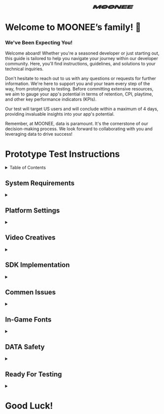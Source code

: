 &nbsp;&nbsp;&nbsp;&nbsp;&nbsp;&nbsp;&nbsp;&nbsp;&nbsp;&nbsp;&nbsp;&nbsp;&nbsp;&nbsp;&nbsp;&nbsp;&nbsp;&nbsp;&nbsp;&nbsp;&nbsp;&nbsp;&nbsp;&nbsp;&nbsp;&nbsp;&nbsp;&nbsp;&nbsp;&nbsp;&nbsp;&nbsp;&nbsp;&nbsp;&nbsp;&nbsp;&nbsp;&nbsp;&nbsp;&nbsp;&nbsp;&nbsp;&nbsp;&nbsp;&nbsp;&nbsp;&nbsp;&nbsp;&nbsp;&nbsp;&nbsp;&nbsp;&nbsp;&nbsp;&nbsp;&nbsp;&nbsp;&nbsp;&nbsp;&nbsp;&nbsp;&nbsp;&nbsp;&nbsp;&nbsp;&nbsp;&nbsp;&nbsp;&nbsp;&nbsp;&nbsp;&nbsp;&nbsp;&nbsp;&nbsp;&nbsp;&nbsp;&nbsp;&nbsp;&nbsp;&nbsp;&nbsp;&nbsp;&nbsp;&nbsp;&nbsp;&nbsp;&nbsp;&nbsp;&nbsp;&nbsp;&nbsp;&nbsp;&nbsp;&nbsp;&nbsp;&nbsp;&nbsp;&nbsp;&nbsp;&nbsp;&nbsp;&nbsp;&nbsp;&nbsp;&nbsp;&nbsp;&nbsp;&nbsp;&nbsp;&nbsp;&nbsp;&nbsp;&nbsp;&nbsp;&nbsp;&nbsp;&nbsp;&nbsp;&nbsp;&nbsp;&nbsp;&nbsp;&nbsp;&nbsp;&nbsp;&nbsp;&nbsp;&nbsp;&nbsp;&nbsp;&nbsp;&nbsp;&nbsp;&nbsp;&nbsp;&nbsp;&nbsp;&nbsp;&nbsp;&nbsp;&nbsp;&nbsp;&nbsp;&nbsp;&nbsp;&nbsp;&nbsp;&nbsp;&nbsp;&nbsp;&nbsp;&nbsp;&nbsp;&nbsp;&nbsp;&nbsp;&nbsp;&nbsp;&nbsp;&nbsp;&nbsp;&nbsp;&nbsp;&nbsp;&nbsp;&nbsp;&nbsp;&nbsp;&nbsp;&nbsp;&nbsp;&nbsp;&nbsp;&nbsp;&nbsp;&nbsp;&nbsp;&nbsp;&nbsp;&nbsp;&nbsp;&nbsp;&nbsp;&nbsp;&nbsp;&nbsp;&nbsp;&nbsp;&nbsp;&nbsp;&nbsp;&nbsp;&nbsp;&nbsp;&nbsp;&nbsp;&nbsp;&nbsp;
![LOGO](images/logo.png) 

# Welcome to MOONEE’s family! 🚀
### We've Been Expecting You!
Welcome aboard! Whether you're a seasoned developer or just starting out, this guide is tailored to help you navigate your journey within our developer community. Here, you'll find instructions, guidelines, and solutions to your technical inquiries.

Don't hesitate to reach out to us with any questions or requests for further information. We're here to support you and your team every step of the way, from prototyping to testing. Before committing extensive resources, we aim to gauge your app's potential in terms of retention, CPI, playtime, and other key performance indicators (KPIs).

Our test will target US users and will conclude within a maximum of 4 days, providing invaluable insights into your app's potential.

Remember, at MOONEE, data is paramount. It's the cornerstone of our decision-making process. We look forward to collaborating with you and leveraging data to drive success!

# Prototype Test Instructions

<details>
  <summary>Table of Contents</summary>
  
  1. [System Requirements](#system-requirements)
  2. [Platform Settings](#platform-settings)  
    A. [Facebook](#facebook)  
    B. [Game Analytics](#game-analytics)  
  5. [Video Creatives](#video-creatives)
  6. [SDK Implementation](#sdk-implementation)
  7. [Commen Issues](#commen-issues)
  8. [In-Game Fonts](#in-game-fonts)
  9. [DATA Safety](#data-safety)  
      A. [Android](#android)  
      B. [iOS](#ios)
  10. [Ready For Testing](#ready-for-testing)
</details>

## System Requirements
<details>
  <summary></summary>
  
  - Unity Editor 2021.2 or higher (2021 LTS version)
  - Android:
    - Minimum SDK: Lollipop 5.0 (API 22)
    - Scripting backend: IL2CPP
  - iOS:
    - Target minimum iOS Version: 13.0
    - Scripting backend: IL2CPP
</details>

## Platform Settings
<details>
  <summary></summary>
  It’s not mandatory for the game to be live yet in the store for this part.

  ### Facebook
  <details>
    <summary>Expand</summary>

#### 1: Creating a game in the [Facebook UI](https://developers.facebook.com/apps)

#### 2: Create an app

The following manual by Meta explains how to create an app: [Manual](https://developers.facebook.com/docs/development/create-an-app/)

When you need to choose the type of the app, choose "Other" > "Gaming app".

#### 3: Go to Settings > Basic and fill the needed info

#### 4: Create a valid privacy policy and User data deletion

  A. Create Privacy policy on: [this link](https://app-privacy-policy-generator.firebaseapp.com/)  
  B. After creating, download it and open it on Google Docs.  
  C. Under "File" choose "Publish to the web" and it will create you a Privacy Policy link.  
  D. Insert the created link on Both privacy policy and User data deletion sections, and choose the needed Category and Sub-Category (Hyper Casual, Hybrid etc.).
![Basic](images/facebookBasic.png)
#### 5: Choose and add your platform

  A. Android: fill the package name (it’s the bundle), and on iOS fill App’s ID and Bundle ID.  
  B. Other sections or to confirm ownership are not mandatory so don’t worry about it!  
  C. Click “Save Changes”.
  ![Android](images/Android.png)

#### 6: Activate your app

Make sure to set the status on the first row to "Live".
![live app](images/liveAppMeta.png)

#### 7: Add Moonee’s Ad Account ID

For us to be able to test your game, we need to connect it to our Ad Account:  
  a. Go to Settings -> Advanced and fill the needed info:  
  b. Scroll down to the section “Advertising Accounts” and insert Moonee’s Ad Account ID:`267507499172466`.
![account](images/AccountID.png)
#### 8: Verify data

You can download + open the app and check on FB Developer main dashboard if you’re seeing data of last date installs.

#### 9: Share in the Slack channel your FB App ID.

  </details>

  ### Game Analytics
  <details>
    <summary>Expand</summary>  

1. Create a Game analytics account and asset using this [link](https://tool.gameanalytics.com/login?redirect=%252F).
2. If your game is level-based, make sure to have the events:
   - Start
   - Complete
   - Fail
3. Make sure to have the level events naming in the format:
   - “Level0001”
   - “Level0002”
   (Make sure to start from level 0001 and not from 0000)
4. Grant us Admin access to the app on Game Analytics: 
   - Settings -> Users -> Invite users -> for this user erez@moonee.io
  </details>
</details>

## Video Creatives
<details>
  <summary></summary>
  
1. Provide gameplay videos for ads (preferred via Google Drive) with game sounds (if there are ones).
2. Two videos are needed in a format of 1080x1350:
   A. Length of 2 minutes of different fails.
   B. Length of 3 minutes which include normal play, expert play, and satisfying moments (Unique scenes and highlights of the game).
3. Recording tips:
   - Please use the official Unity package called “Unity Recorder”. This package allows you to capture footage directly from the engine in all of the required resolutions, without any need for external software. You can install it from the package manager under the Unity Registry packages.
   - Once installed you can access it here (Window > General > Recorder > Recorder Window):
     ![recorderWindow](images/recorderWindow.png)
     ![recorderWindow](images/record.png)
   - Click “Add Recorder” - make sure you add a Movie Sequence and remove the Image Sequence if there is one.
   - Source - Game View
   - Switch target fps to 60/30.
   - Make sure to change the output resolution to “Custom”. Change to the desired resolution (W1080xH1350) and record from the game view.
   - Press “Start Recording”, the game should start and the engine will record.
   - Reach your new captured footage file from the selected folder.
   - For further information regarding the tool, see the official unity guide: [About Unity Recorder](https://docs.unity3d.com/Packages/com.unity.recorder@3.0/manual/index.html).
</details>


## SDK Implementation
<details>
  <summary></summary>  
**Please remove all other SDK’s before implementing Moon SDK!**  

   1. Downloading the MOON SDK   
The current version of the MOON SDK is version 1.3.5  (link is sent by slack bot)  
**Notice: For this test use only Facebook, Game analytics and Adjust SDKs features!**
  2. Setting Up Moon SDK:

  3. Import MoonSDK.unitypackage into your unity project.
  
  4. The MoonSDKScene must be the first in the list in the build settings, after initialization it will load the next scene in the list (with index 1).

     ![MoonSDKScene](images/MooneeScene.png)
     
  5. Open MoonSDK settings and fill in all app keys for analytics and advertising services which you want to use and press Check and Sync Settings button
    
     ![SyncSettings](images/SyncSettings.png)
 
 6. Initialization: Moon SDK is initialized automatically from the Moon SDK scene.

 7. Progression Events:
    
**Levels progression events using Adjust and Moonee's Developer's Dahboard:**

      MoonSDK.SendLevelDataStartEvent((GameModel.levelIndex + 1).ToString());  
      MoonSDK.SendLevelDataCompleteEvent(LevelStatus.complete, (GameModel.levelIndex + 1).ToString(), LevelResult.win, isContinueLevel); 


LevelDataCompleteEvent has a few arguments:
  1. **LevelStatus** - Indicates the current status of the level, which could be "start" when the level begins, "fail" if the player fails to complete it, or "complete" if the player finishes it without winning.
  2. **LevelResult** - Represents the outcome of the level, which could be "win" if the player successfully completes it or "fail" if the player fails to complete it.
  3. **isContinueLevel** - A boolean argument that indicates whether the player is continuing the level from where they left off (true) or starting it from the beginning (false). This is particularly useful for long idle levels or when there's a revive   
     option. If the game doesn't have these features, it should be set to false by default.


**Levels progression events using GameAnalytics:**  

      void MoonSDK.TrackLevelEvents(MoonSDK.LevelEvents eventType, int levelIndex);
      MoonSDK.TrackLevelEvents(MoonSDK.LevelEvents.Start, 1);

 8. Make sure you filled the mandatory keys for the test under Facebook, Game Analytics and Adjust Basics section
You will get the needed Adjust tokens from your Publisher Manager

</details>

## Commen Issues
<details>
  <summary></summary>  
Commen issues can be found here as well as in the "issue" section.
Please add your comments there as well, to allow other to gain from it.

**Importnat comments:**
1. Please remove External Dependency manager folder from the project and import the latest one.
   
</details>

## In-Game Fonts
<details>
  <summary></summary>  
In terms of in-game fonts, they must be official fonts from Google Fonts or Liberation Sans from Unity. Follow these steps to ensure compliance with font licensing:

1. Use only fonts from the Google Fonts library or Liberation Sans from Unity.
2. After selecting the relevant font, ensure you have the license for the game code as a text file.
3. Rename the license file to the following format: `Fontname_license.txt`.
4. Place both the font file and its license file in the Fonts directory of your project.
5. The most common font licenses are OFL (Open Font License) and Apache License.
6. Copy everything in the StreamingAssets directory to add a new licensed font, which will be automatically added to the build.
7. Fonts from Google Fonts can be used for both Android and iOS games. You can find them at [Google Fonts](https://fonts.google.com/).
8. Unity typically has two built-in fonts:
   * Liberation Sans (free to use)
   * Arial (note: Arial is not free to use)
9. Refer to the following guides for embedding custom fonts in games:
   * Unity - Manual: [Font Assets](https://docs.unity3d.com/Manual/class-Font.html).

By adhering to these guidelines, you ensure that your game uses licensed fonts responsibly and legally.

</details>

## DATA Safety
<details>
  <summary></summary>

### Android
<details>
  <summary></summary>
To complete the Data Safety form required by the Google Store, please adhere to the following steps:

Access the Google Play Console for your application.
Navigate to the "Data safety" section within the console.
Answer the questions as below:  

**Overview:**  
Please read the following instructions carefully to ensure that you are not collecting data beyond the parameters outlined below. If, however, you find that you are inadvertently collecting additional data, please promptly contact us for further assistance. It is essential to adhere strictly to the specified data collection guidelines to maintain compliance and transparency with our policies.  

**Data collection and security:**  
Does your app collect or share any of the required user data types? _Yes_
  - Is all of the user data collected by your app encrypted in transit? _Yes_
  - Which of the following methods of account creation does your app support? _My app does not allow users to create an account_
  - Do you provide a way for users to request that their data is deleted? (Optional) _No_ 

**Data types:**  
Select all of the user data types collected or shared by your app.
- Location: _None_
- Personal info: _None_
- Financial info: _None_
- Health and fitness: _None_
- Messages: _None_
- Photos and videos: _None_
- Audio files: _None_
- Files and docs: _None_
- Calendar: _None_
- Contacts: _None_
- App activity: App interactions (Information about how a user interacts with your app. For example, the number of times they visit a page, or what they tap on.)
- Web browsing: _None_
- App info and performance: Crash logs
- Device or other IDs: Device or other IDs

**Data usage and handling** _Manage in the errow for both types:_

App Activity / App interactions:
  - Is this data collected, shared, or both? _Collected_
  - Is this data processed ephemerally? _Yes, this collected data is processed ephemerally_
  - Is this data required for your app, or can users choose whether it's collected? _Data collection is required_
  - Why is this user data collected? App functionality, Analytics, Advertising or marketing

Device or other IDs:
  - Is this data collected, shared, or both? _Collected_
  - Is this data processed ephemerally? _Yes, this collected data is processed ephemerally_
  - Is this data required for your app, or can users choose whether it's collected? _Data collection is required_
  - Why is this user data collected? _App functionality, Analytics, Advertising or marketing_
    
**Preview:**  
See that all of the above is correct, and press save.
If you can't see the save button, there are 3dots there, that "save" is one othe options in them.

</details>


### iOS
<details>
  <summary></summary>
To complete the Data Safety form required by the App Store, please adhere to the following steps:

Access the App Play Connect for your application.
Navigate to the "App Privacy" section within the console.
Answer the questions as below:  

**Privacy Policy**
User Privacy Choices URL: Please provide Moonne's URL: https://moonee.io/privacy-policy/

**Data Collection**
Do you or your third-party partners collect data from this app? _Yes, we collect data from this app_

**Data Types**
- Contact Info: _None_
- Health & Fitness: _None_
- Financial Info: _None_
- Location: _None_
- Sensitive Info: _None_
- Contacts: _None_
- User Content: _None_
- Browsing History: _None_
- Search History: _None_
- Identifiers: _Device ID_
- Usage Data: _Product Interaction,Advertising Data_
- Diagnostics: _Crash Data, Performance Data_
- Surroundings: _None_
- Body: _None_
- Other Data: _None_


Identifiers/ Device ID:
- Indicate how device IDs collected from this app are being used by you or your third-party partners? _Third-Party Advertising,Developer’s Advertising or Marketing_
- Are the device IDs collected from this app linked to the user’s identity? _No, device IDs collected from this app are not linked to the user’s identity_
- Do you or your third-party partners use device IDs for tracking purposes? _Yes, we use device IDs for tracking purposes_

Usage Data/ Product Interaction:
- Indicate how Product Interaction collected from this app are being used by you or your third-party partners? _Third-Party Advertising, Developer’s Advertising or Marketing, Analytics,Product Personalization, App Functionality_
- Are the Product Interaction data collected from this app linked to the user’s identity? _No, Product Interaction data collected from this app are not linked to the user’s identity_
- Do you or your third-party partners use device IDs for tracking purposes? _Yes, we use device IDs for tracking purposes_

Usage Data/ Advertising Data:
- Indicate how Advertising Data collected from this app are being used by you or your third-party partners? _Third-Party Advertising,Developer’s Advertising or Marketing, Analytics,Product Personalization, App Functionality_
- Are the Advertising Data collected from this app linked to the user’s identity? _No, Advertising Data collected from this app are not linked to the user’s identity_
- Do you or your third-party partners use Advertising Data for tracking purposes? _Yes, we use Advertising Data for tracking purposes_

Diagnostics/ Crash Data:
- Indicate how crash data collected from this app are being used by you or your third-party partners? _Developer’s Advertising or Marketing, Analytics_
- Are the crash data collected from this app linked to the user’s identity? _No, crash data collected from this app are not linked to the user’s identity_
- Do you or your third-party partners use crash data for tracking purposes? _Yes, we use crash data for tracking purposes_

Diagnostics/ Performance Data:
- Indicate how performance data collected from this app are being used by you or your third-party partners? _Third-Party Advertising, Developer’s Advertising or Marketing, Analytics,Product Personalization, App Functionality_
- Are the performance data collected from this app linked to the user’s identity? _No, performance data collected from this app are not linked to the user’s identity_
- Do you or your third-party partners use performance data for tracking purposes? _Yes, we use performance data for tracking purposes_

</details>  
</details>

## Ready For Testing
<details>
  <summary></summary>
  
1. Once you finish all of the above steps and your game is good to go, publish it on Google Play Store/ App Store.
2. Once the game is live, share in the Slack Channel the game’s store URL and its Facebook App ID.
3. Make sure you’ve done all the steps above
4. Get check for the following:
  - We are getting installs data from the app
  - We get levelDataStrat and levelDataComplete events from the app
</details>

# Good Luck! 

